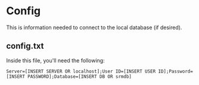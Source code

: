 # Config
This is information needed to connect to the local database (if desired).

## config.txt
Inside this file, you'll need the following:
```
Server=[INSERT SERVER OR localhost];User ID=[INSERT USER ID];Password=[INSERT PASSWORD];Database=[INSERT DB OR srmdb]
```